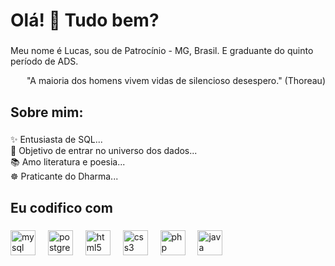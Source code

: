 <h1 align="left">Olá! 👋 Tudo bem?</h1>

###

<p align="left">Meu nome é Lucas, sou de Patrocínio - MG, Brasil. E graduante do quinto período de ADS.</p>
<p align="right">"A maioria dos homens vivem vidas de silencioso desespero." (Thoreau)</p>

###

<h2 align="left">Sobre mim:</h2>

###

<p align="left">✨ Entusiasta de SQL...<br>🎯 Objetivo de entrar no universo dos dados...<br>📚 Amo literatura e poesia...<br>☸️ Praticante do Dharma...</p>

###

<h2 align="left">Eu codifico com</h2>

###

<div align="left">
  <img src="https://cdn.jsdelivr.net/gh/devicons/devicon/icons/mysql/mysql-original.svg" height="40" alt="mysql logo"  />
  <img width="12" />
  <img src="https://cdn.jsdelivr.net/gh/devicons/devicon/icons/postgresql/postgresql-original.svg" height="40" alt="postgresql logo"  />
  <img width="12" />
  <img src="https://cdn.jsdelivr.net/gh/devicons/devicon/icons/html5/html5-original.svg" height="40" alt="html5 logo"  />
  <img width="12" />
  <img src="https://cdn.jsdelivr.net/gh/devicons/devicon/icons/css3/css3-original.svg" height="40" alt="css3 logo"  />
  <img width="12" />
  <img src="https://cdn.jsdelivr.net/gh/devicons/devicon/icons/php/php-original.svg" height="40" alt="php logo"  />
  <img width="12" />
  <img src="https://cdn.jsdelivr.net/gh/devicons/devicon/icons/java/java-original.svg" height="40" alt="java logo"  />
</div>

###
